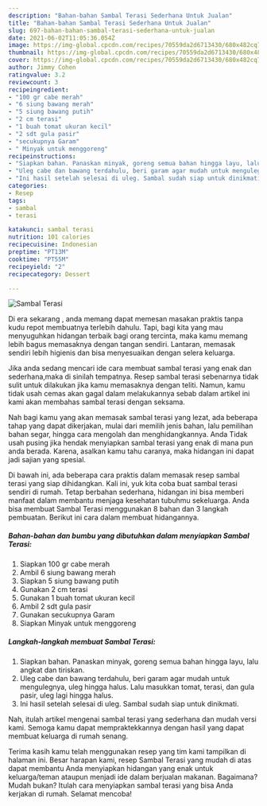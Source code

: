 ```yaml
---
description: "Bahan-bahan Sambal Terasi Sederhana Untuk Jualan"
title: "Bahan-bahan Sambal Terasi Sederhana Untuk Jualan"
slug: 697-bahan-bahan-sambal-terasi-sederhana-untuk-jualan
date: 2021-06-02T11:05:36.054Z
image: https://img-global.cpcdn.com/recipes/70559da2d6713430/680x482cq70/sambal-terasi-foto-resep-utama.jpg
thumbnail: https://img-global.cpcdn.com/recipes/70559da2d6713430/680x482cq70/sambal-terasi-foto-resep-utama.jpg
cover: https://img-global.cpcdn.com/recipes/70559da2d6713430/680x482cq70/sambal-terasi-foto-resep-utama.jpg
author: Jimmy Cohen
ratingvalue: 3.2
reviewcount: 3
recipeingredient:
- "100 gr cabe merah"
- "6 siung bawang merah"
- "5 siung bawang putih"
- "2 cm terasi"
- "1 buah tomat ukuran kecil"
- "2 sdt gula pasir"
- "secukupnya Garam"
- " Minyak untuk menggoreng"
recipeinstructions:
- "Siapkan bahan. Panaskan minyak, goreng semua bahan hingga layu, lalu angkat dan tiriskan."
- "Uleg cabe dan bawang terdahulu, beri garam agar mudah untuk mengulegnya, uleg hingga halus. Lalu masukkan tomat, terasi, dan gula pasir, uleg lagi hingga halus."
- "Ini hasil setelah selesai di uleg. Sambal sudah siap untuk dinikmati."
categories:
- Resep
tags:
- sambal
- terasi

katakunci: sambal terasi 
nutrition: 101 calories
recipecuisine: Indonesian
preptime: "PT13M"
cooktime: "PT55M"
recipeyield: "2"
recipecategory: Dessert

---
```



![Sambal Terasi](https://img-global.cpcdn.com/recipes/70559da2d6713430/680x482cq70/sambal-terasi-foto-resep-utama.jpg)

Di era  sekarang , anda memang dapat memesan masakan praktis tanpa kudu repot membuatnya terlebih dahulu. Tapi, bagi kita yang mau menyuguhkan hidangan terbaik bagi orang tercinta, maka kamu memang lebih bagus memasaknya dengan tangan sendiri. Lantaran, memasak sendiri lebih higienis dan bisa menyesuaikan dengan selera keluarga.

Jika anda sedang mencari ide cara membuat sambal terasi yang enak dan sederhana,maka di sinilah tempatnya. Resep sambal terasi  sebenarnya tidak sulit untuk dilakukan jika kamu memasaknya dengan teliti. Namun, kamu tidak usah cemas akan gagal dalam melakukannya 
sebab dalam artikel ini kami akan membahas sambal terasi dengan seksama.  



Nah bagi kamu yang akan memasak sambal terasi yang lezat, ada beberapa tahap yang dapat dikerjakan, mulai dari memilih jenis bahan, lalu pemilihan bahan segar, hingga cara mengolah dan menghidangkannya. Anda Tidak usah pusing jika hendak menyiapkan sambal terasi yang enak di mana pun anda berada. Karena, asalkan kamu  tahu caranya, maka hidangan ini dapat jadi sajian yang spesial.

Di bawah ini, ada beberapa cara praktis  dalam memasak resep sambal terasi yang siap dihidangkan. Kali ini, yuk kita coba buat sambal terasi sendiri di rumah. Tetap berbahan sederhana, hidangan ini bisa memberi manfaat dalam membantu menjaga kesehatan tubuhmu sekeluarga. Anda bisa membuat Sambal Terasi menggunakan 8 bahan dan 3 langkah pembuatan. Berikut ini cara dalam membuat hidangannya.

<!--inarticleads1-->

##### Bahan-bahan dan bumbu yang dibutuhkan dalam menyiapkan Sambal Terasi:

1. Siapkan 100 gr cabe merah
1. Ambil 6 siung bawang merah
1. Siapkan 5 siung bawang putih
1. Gunakan 2 cm terasi
1. Gunakan 1 buah tomat ukuran kecil
1. Ambil 2 sdt gula pasir
1. Gunakan secukupnya Garam
1. Siapkan  Minyak untuk menggoreng




<!--inarticleads2-->

##### Langkah-langkah membuat Sambal Terasi:

1. Siapkan bahan. Panaskan minyak, goreng semua bahan hingga layu, lalu angkat dan tiriskan.
1. Uleg cabe dan bawang terdahulu, beri garam agar mudah untuk mengulegnya, uleg hingga halus. Lalu masukkan tomat, terasi, dan gula pasir, uleg lagi hingga halus.
1. Ini hasil setelah selesai di uleg. Sambal sudah siap untuk dinikmati.




Nah, itulah artikel mengenai  sambal terasi  yang sederhana dan mudah versi kami. Semoga kamu dapat mempraktekkannya dengan hasil yang dapat membuat keluarga di rumah senang. 

Terima kasih kamu telah menggunakan resep yang tim kami tampilkan di halaman ini. Besar harapan kami, resep  Sambal Terasi yang mudah di atas dapat membantu Anda menyiapkan hidangan yang enak untuk keluarga/teman ataupun menjadi ide dalam berjualan makanan. Bagaimana? Mudah bukan? Itulah cara menyiapkan sambal terasi yang bisa Anda kerjakan di rumah. Selamat mencoba!

